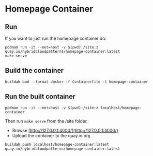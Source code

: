 # Homepage Container

## Run

If you want to just run the homepage container do:

```shell
podman run -it --net=host -v $(pwd):/site:z quay.io/hybridcloudpatterns/homepage-container:latest
make serve
```

## Build the container

```shell
buildah bud --format docker -f Containerfile -t homepage-container
```

## Run the built container

```shell
podman run -it --net=host -v $(pwd):/site:z localhost/homepage-container
```

Then run `make serve` from the /site folder.

* Browse [http://127.0.0.1:4000/](http://127.0.0.1:4000/)
* Upload the container to the quay.io org

```shell
buildah push localhost/homepage-container:latest quay.io/hybridcloudpatterns/homepage-container:latest
```
